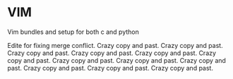 # VIM
Vim bundles and setup for both c and python

Edite for fixing merge conflict.
Crazy copy and past.
Crazy copy and past.
Crazy copy and past.
Crazy copy and past.
Crazy copy and past.
Crazy copy and past.
Crazy copy and past.
Crazy copy and past.
Crazy copy and past.
Crazy copy and past.
Crazy copy and past.
Crazy copy and past.

